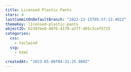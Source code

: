 ```yaml
---
title: Licensed Plastic Pants
stars: 4
lastCommitOnDefaultBranch: "2022-12-15T05:57:13.402Z"
themeKey: licensed-plastic-pants
objectID: b2397be8-d076-4179-a2ff-d01c3cef5725
categories:
  css:
    - tailwind
  ssg:
    - html

createdAt: "2023-05-08T04:31:25.980Z"
---
```

